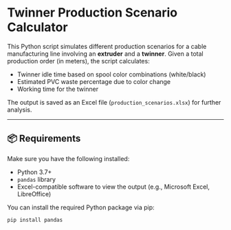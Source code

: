 # Twinner Production Scenario Calculator

This Python script simulates different production scenarios for a cable manufacturing line involving an **extruder** and a **twinner**. Given a total production order (in meters), the script calculates:

- Twinner idle time based on spool color combinations (white/black)
- Estimated PVC waste percentage due to color change
- Working time for the twinner

The output is saved as an Excel file (`production_scenarios.xlsx`) for further analysis.

---

## 📦 Requirements

Make sure you have the following installed:

- Python 3.7+
- `pandas` library
- Excel-compatible software to view the output (e.g., Microsoft Excel, LibreOffice)

You can install the required Python package via pip:

```bash
pip install pandas

